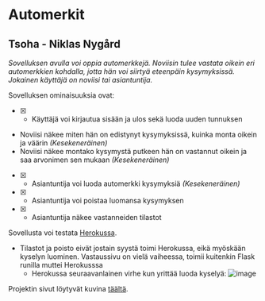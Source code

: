 # Automerkit

## Tsoha - Niklas Nygård

*Sovelluksen avulla voi oppia automerkkejä. Noviisin tulee vastata oikein eri automerkkien 
kohdalla, jotta hän voi siirtyä eteenpäin kysymyksissä. Jokainen käyttäjä on noviisi tai asiantuntija.*

Sovelluksen ominaisuuksia ovat:

- [X] - Käyttäjä voi kirjautua sisään ja ulos sekä luoda uuden tunnuksen
- Noviisi näkee miten hän on edistynyt kysymyksissä, kuinka monta oikein ja väärin *(Kesekeneräinen)*
- Noviisi näkee montako kysymystä putkeen hän on vastannut oikein ja saa arvonimen 
  sen mukaan *(Kesekeneräinen)*
- [X] - Asiantuntija voi luoda automerkki kysymyksiä *(Kesekeneräinen)*
- [X] - Asiantuntija voi poistaa luomansa kysymyksen 
- [X] - Asiantuntija näkee vastanneiden tilastot

Sovellusta voi testata [Herokussa](https://automerkit-vierailijat.herokuapp.com/).
  * Tilastot ja poisto eivät jostain syystä toimi Herokussa, eikä myöskään kyselyn luominen.
    Vastaussivu on vielä vaiheessa, toimii kuitenkin Flask runilla muttei Herokusssa 
      * Herokussa seuraavanlainen virhe kun yrittää luoda kyselyä:
        ![image](https://user-images.githubusercontent.com/101586122/166695284-a1b5c098-0bf1-4a65-9fd8-6daeb53f736a.png)

Projektin sivut löytyvät kuvina [täältä](https://github.com/BananaMayo/Automerkit/tree/main/static/Automerkit_sivut).
